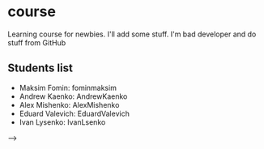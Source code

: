 # course

Learning course for newbies. I'll add some stuff. I'm bad developer and do stuff from GitHub

## Students list

- Maksim Fomin: fominmaksim 
- Andrew Kaenko: AndrewKaenko
- Alex Mishenko: AlexMishenko
- Eduard Valevich: EduardValevich
- Ivan Lysenko: IvanLsenko


-->
